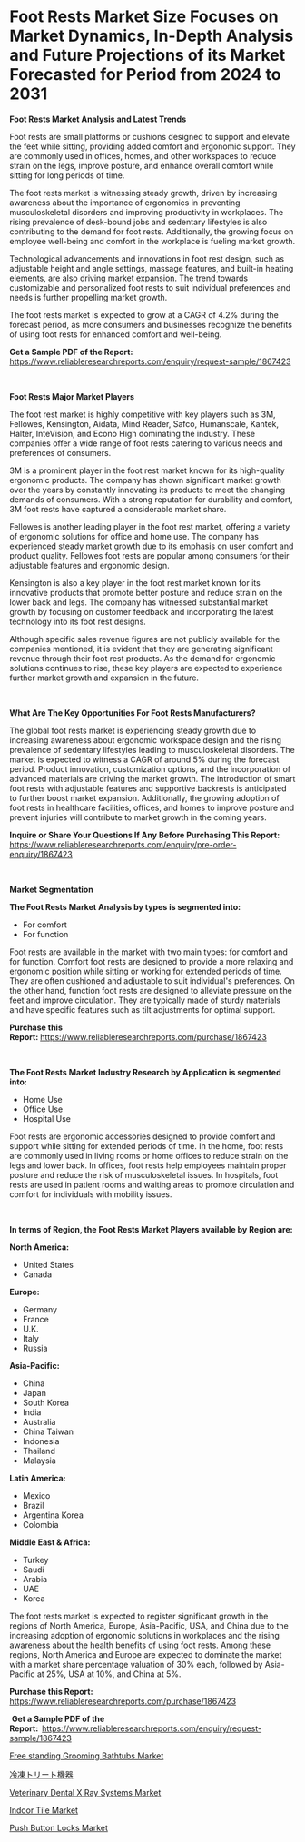 <p><h1>Foot Rests Market Size Focuses on Market Dynamics, In-Depth Analysis and Future Projections of its Market Forecasted for Period from 2024 to 2031</h1></p><p><strong>Foot Rests Market Analysis and Latest Trends</strong></p>
<p><p>Foot rests are small platforms or cushions designed to support and elevate the feet while sitting, providing added comfort and ergonomic support. They are commonly used in offices, homes, and other workspaces to reduce strain on the legs, improve posture, and enhance overall comfort while sitting for long periods of time.</p><p>The foot rests market is witnessing steady growth, driven by increasing awareness about the importance of ergonomics in preventing musculoskeletal disorders and improving productivity in workplaces. The rising prevalence of desk-bound jobs and sedentary lifestyles is also contributing to the demand for foot rests. Additionally, the growing focus on employee well-being and comfort in the workplace is fueling market growth.</p><p>Technological advancements and innovations in foot rest design, such as adjustable height and angle settings, massage features, and built-in heating elements, are also driving market expansion. The trend towards customizable and personalized foot rests to suit individual preferences and needs is further propelling market growth.</p><p>The foot rests market is expected to grow at a CAGR of 4.2% during the forecast period, as more consumers and businesses recognize the benefits of using foot rests for enhanced comfort and well-being.</p></p>
<p><strong>Get a Sample PDF of the Report:&nbsp;</strong> <a href="https://www.reliableresearchreports.com/enquiry/request-sample/1867423">https://www.reliableresearchreports.com/enquiry/request-sample/1867423</a></p>
<p>&nbsp;</p>
<p><strong>Foot Rests Major Market Players</strong></p>
<p><p>The foot rest market is highly competitive with key players such as 3M, Fellowes, Kensington, Aidata, Mind Reader, Safco, Humanscale, Kantek, Halter, InteVision, and Econo High dominating the industry. These companies offer a wide range of foot rests catering to various needs and preferences of consumers.</p><p>3M is a prominent player in the foot rest market known for its high-quality ergonomic products. The company has shown significant market growth over the years by constantly innovating its products to meet the changing demands of consumers. With a strong reputation for durability and comfort, 3M foot rests have captured a considerable market share.</p><p>Fellowes is another leading player in the foot rest market, offering a variety of ergonomic solutions for office and home use. The company has experienced steady market growth due to its emphasis on user comfort and product quality. Fellowes foot rests are popular among consumers for their adjustable features and ergonomic design.</p><p>Kensington is also a key player in the foot rest market known for its innovative products that promote better posture and reduce strain on the lower back and legs. The company has witnessed substantial market growth by focusing on customer feedback and incorporating the latest technology into its foot rest designs.</p><p>Although specific sales revenue figures are not publicly available for the companies mentioned, it is evident that they are generating significant revenue through their foot rest products. As the demand for ergonomic solutions continues to rise, these key players are expected to experience further market growth and expansion in the future.</p></p>
<p>&nbsp;</p>
<p><strong>What Are The Key Opportunities For Foot Rests Manufacturers?</strong></p>
<p><p>The global foot rests market is experiencing steady growth due to increasing awareness about ergonomic workspace design and the rising prevalence of sedentary lifestyles leading to musculoskeletal disorders. The market is expected to witness a CAGR of around 5% during the forecast period. Product innovation, customization options, and the incorporation of advanced materials are driving the market growth. The introduction of smart foot rests with adjustable features and supportive backrests is anticipated to further boost market expansion. Additionally, the growing adoption of foot rests in healthcare facilities, offices, and homes to improve posture and prevent injuries will contribute to market growth in the coming years.</p></p>
<p><strong>Inquire or Share Your Questions If Any Before Purchasing This Report:</strong> <a href="https://www.reliableresearchreports.com/enquiry/pre-order-enquiry/1867423">https://www.reliableresearchreports.com/enquiry/pre-order-enquiry/1867423</a></p>
<p>&nbsp;</p>
<p><strong>Market Segmentation</strong></p>
<p><strong>The Foot Rests Market Analysis by types is segmented into:</strong></p>
<p><ul><li>For comfort</li><li>For function</li></ul></p>
<p><p>Foot rests are available in the market with two main types: for comfort and for function. Comfort foot rests are designed to provide a more relaxing and ergonomic position while sitting or working for extended periods of time. They are often cushioned and adjustable to suit individual's preferences. On the other hand, function foot rests are designed to alleviate pressure on the feet and improve circulation. They are typically made of sturdy materials and have specific features such as tilt adjustments for optimal support.</p></p>
<p><strong>Purchase this Report:&nbsp;</strong><a href="https://www.reliableresearchreports.com/purchase/1867423">https://www.reliableresearchreports.com/purchase/1867423</a></p>
<p>&nbsp;</p>
<p><strong>The Foot Rests Market Industry Research by Application is segmented into:</strong></p>
<p><ul><li>Home Use</li><li>Office Use</li><li>Hospital Use</li></ul></p>
<p><p>Foot rests are ergonomic accessories designed to provide comfort and support while sitting for extended periods of time. In the home, foot rests are commonly used in living rooms or home offices to reduce strain on the legs and lower back. In offices, foot rests help employees maintain proper posture and reduce the risk of musculoskeletal issues. In hospitals, foot rests are used in patient rooms and waiting areas to promote circulation and comfort for individuals with mobility issues.</p></p>
<p>&nbsp;</p>
<p><strong>In terms of Region, the Foot Rests Market Players available by Region are:</strong></p>
<p>
    <p> <strong> North America: </strong>
        <ul>
            <li>United States</li>
            <li>Canada</li>
        </ul>
        </p> 
    <p> <strong> Europe: </strong>
        <ul>
            <li>Germany</li>
            <li>France</li>
            <li>U.K.</li>
            <li>Italy</li>
            <li>Russia</li>
        </ul>
        </p> 
    <p> <strong> Asia-Pacific: </strong>
        <ul>
            <li>China</li>
            <li>Japan</li>
            <li>South Korea</li>
            <li>India</li>
            <li>Australia</li>
            <li>China Taiwan</li>
            <li>Indonesia</li>
            <li>Thailand</li>
            <li>Malaysia</li>
        </ul>
        </p> 
    <p> <strong> Latin America: </strong>
        <ul>
            <li>Mexico</li>
            <li>Brazil</li>
            <li>Argentina Korea</li>
            <li>Colombia</li>
        </ul>
        </p> 
    <p> <strong> Middle East & Africa: </strong>
        <ul>
            <li>Turkey</li>
            <li>Saudi</li>
            <li>Arabia</li>
            <li>UAE</li>
            <li>Korea</li>
        </ul>
    </p>
    </p>
<p><p>The foot rests market is expected to register significant growth in the regions of North America, Europe, Asia-Pacific, USA, and China due to the increasing adoption of ergonomic solutions in workplaces and the rising awareness about the health benefits of using foot rests. Among these regions, North America and Europe are expected to dominate the market with a market share percentage valuation of 30% each, followed by Asia-Pacific at 25%, USA at 10%, and China at 5%.</p></p>
<p><strong>Purchase this Report: </strong><a href="https://www.reliableresearchreports.com/purchase/1867423">https://www.reliableresearchreports.com/purchase/1867423</a></p>
<p>&nbsp;<strong>Get a Sample PDF of the Report:&nbsp;&nbsp;</strong><a href="https://www.reliableresearchreports.com/enquiry/request-sample/1867423">https://www.reliableresearchreports.com/enquiry/request-sample/1867423</a></p>
<p><strong></strong></p>
<p><p><a href="https://issuu.com/reportprime-2/docs/free-standing-grooming-bathtubs-mar_28a991fd98a889">Free standing Grooming Bathtubs Market</a></p><p><a href="https://github.com/jkjreqjscoxx7/Market-Research-Report-List-1/blob/main/40669524695.md">冷凍トリート機器</a></p><p><a href="https://issuu.com/reportprime-2/docs/veterinary-dental-x-ray-systems-market-size-2030.p">Veterinary Dental X Ray Systems Market</a></p><p><a href="https://github.com/jerrycopelandthomaswsqd8q/Market-Research-Report-List-1/blob/main/indoor-tile-market.md">Indoor Tile Market</a></p><p><a href="https://github.com/brenzgnarento/Market-Research-Report-List-1/blob/main/push-button-locks-market.md">Push Button Locks Market</a></p></p>